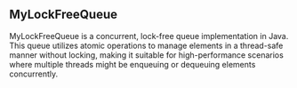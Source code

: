 ## MyLockFreeQueue

MyLockFreeQueue is a concurrent, lock-free queue implementation in Java. This queue utilizes atomic operations to manage elements in a thread-safe manner without locking, making it suitable for high-performance scenarios where multiple threads might be enqueuing or dequeuing elements concurrently.